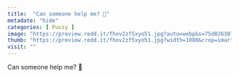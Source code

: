 ```yaml
---
title:  "Can someone help me? 🥺"
metadate: "hide"
categories: [ Pussy ]
image: "https://preview.redd.it/fhov2zf5xyo51.jpg?auto=webp&s=75d0263073ec1fc1070a779f930875b9cc68b84b"
thumb: "https://preview.redd.it/fhov2zf5xyo51.jpg?width=1080&crop=smart&auto=webp&s=e7c1b35f733bf0273086fcf7230b4a6175970c09"
visit: ""
---
```

Can someone help me? 🥺
